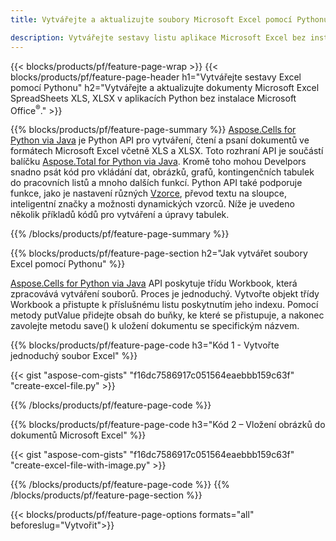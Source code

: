 ```yaml
---
title: Vytvářejte a aktualizujte soubory Microsoft Excel pomocí Pythonu 

description: Vytvářejte sestavy listu aplikace Microsoft Excel bez instalace sady Microsoft Office 
---
```


{{< blocks/products/pf/feature-page-wrap >}}
{{< blocks/products/pf/feature-page-header h1="Vytvářejte sestavy Excel pomocí Pythonu" h2="Vytvářejte a aktualizujte dokumenty Microsoft Excel SpreadSheets XLS, XLSX v aplikacích Python bez instalace Microsoft Office<sup>&reg;</sup>." >}}

{{% blocks/products/pf/feature-page-summary %}}
[Aspose.Cells for Python via Java](https://products.aspose.com/cells/python-java/) je Python API pro vytváření, čtení a psaní dokumentů ve formátech Microsoft Excel včetně XLS a XLSX. Toto rozhraní API je součástí balíčku [Aspose.Total for Python via Java](https://products.aspose.com/total/python-java/). Kromě toho mohou Develpors snadno psát kód pro vkládání dat, obrázků, grafů, kontingenčních tabulek do pracovních listů a mnoho dalších funkcí. Python API také podporuje funkce, jako je nastavení různých [Vzorce](https://docs.aspose.com/cells/python-java/supported-formula-functions/), převod textu na sloupce, inteligentní značky a možnosti dynamických vzorců. Níže je uvedeno několik příkladů kódů pro vytváření a úpravy tabulek.

{{% /blocks/products/pf/feature-page-summary  %}}

{{% blocks/products/pf/feature-page-section  h2="Jak vytvářet soubory Excel pomocí Pythonu" %}}

[Aspose.Cells for Python via Java](https://products.aspose.com/cells/python-java/) API poskytuje třídu Workbook, která zpracovává vytváření souborů. Proces je jednoduchý. Vytvořte objekt třídy Workbook a přistupte k příslušnému listu poskytnutím jeho indexu. Pomocí metody putValue přidejte obsah do buňky, ke které se přistupuje, a nakonec zavolejte metodu save() k uložení dokumentu se specifickým názvem.

{{% blocks/products/pf/feature-page-code h3="Kód 1 - Vytvořte jednoduchý soubor Excel" %}}

{{< gist "aspose-com-gists" "f16dc7586917c051564eaebbb159c63f" "create-excel-file.py" >}}

{{% /blocks/products/pf/feature-page-code  %}}

{{% blocks/products/pf/feature-page-code h3="Kód 2 – Vložení obrázků do dokumentů Microsoft Excel" %}}

{{< gist "aspose-com-gists" "f16dc7586917c051564eaebbb159c63f" "create-excel-file-with-image.py" >}}

{{% /blocks/products/pf/feature-page-code  %}}
{{% /blocks/products/pf/feature-page-section %}}

{{< blocks/products/pf/feature-page-options formats="all" beforeslug="Vytvořit">}}
